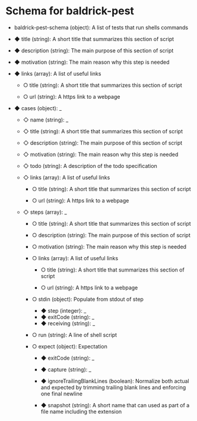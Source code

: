 # Schema for baldrick-pest

-   baldrick-pest-schema (object): A list of tests that run shells
    commands

-   ◆ title (string): A short title that summarizes this section of
    script

-   ◆ description (string): The main purpose of this section of script

-   ◆ motivation (string): The main reason why this step is needed

-   ◆ links (array): A list of useful links
    -   ○ title (string): A short title that summarizes this section of
        script

    -   ○ url (string): A https link to a webpage

-   ◆ cases (object): \_
    -   ◇ name (string): \_

    -   ◇ title (string): A short title that summarizes this section of
        script

    -   ◇ description (string): The main purpose of this section of
        script

    -   ◇ motivation (string): The main reason why this step is needed

    -   ◇ todo (string): A description of the todo specification

    -   ◇ links (array): A list of useful links
        -   ○ title (string): A short title that summarizes this section
            of script

        -   ○ url (string): A https link to a webpage

    -   ◇ steps (array): \_
        -   ○ title (string): A short title that summarizes this section
            of script

        -   ○ description (string): The main purpose of this section of
            script

        -   ○ motivation (string): The main reason why this step is
            needed

        -   ○ links (array): A list of useful links
            -   ○ title (string): A short title that summarizes this
                section of script

            -   ○ url (string): A https link to a webpage

        -   ○ stdin (object): Populate from stdout of step
            -   ◆ step (integer): \_
            -   ◆ exitCode (string): \_
            -   ◆ receiving (string): \_

        -   ○ run (string): A line of shell script

        -   ○ expect (object): Expectation
            -   ◆ exitCode (string): \_

            -   ◆ capture (string): \_

            -   ◆ ignoreTrailingBlankLines (boolean): Normalize both actual and
                expected by trimming trailing blank lines and enforcing one final
                newline

            -   ◆ snapshot (string): A short name that can used as part
                of a file name including the extension
